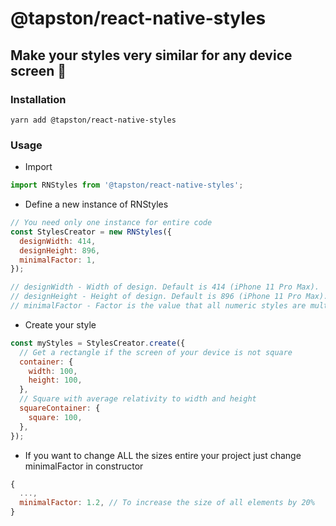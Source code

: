 # @tapston/react-native-styles
## Make your styles very similar for any device screen 📱

### Installation

`yarn add @tapston/react-native-styles`

### Usage
- Import
```js
import RNStyles from '@tapston/react-native-styles';
```
- Define a new instance of RNStyles
```js
// You need only one instance for entire code
const StylesCreator = new RNStyles({
  designWidth: 414,
  designHeight: 896,
  minimalFactor: 1,
});

// designWidth - Width of design. Default is 414 (iPhone 11 Pro Max).
// designHeight - Height of design. Default is 896 (iPhone 11 Pro Max).
// minimalFactor - Factor is the value that all numeric styles are multiplied by. Default minimal factor is 1.
```
- Create your style
```js
const myStyles = StylesCreator.create({
  // Get a rectangle if the screen of your device is not square
  container: {
    width: 100,
    height: 100,
  },
  // Square with average relativity to width and height
  squareContainer: {
    square: 100,
  },
});
```
- If you want to change ALL the sizes entire your project just change minimalFactor in constructor
```js
{
  ...,
  minimalFactor: 1.2, // To increase the size of all elements by 20%
}
```
